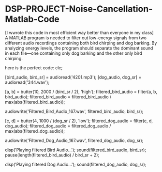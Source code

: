 # DSP-PROJECT-Noise-Cancellation-Matlab-Code
[I wwrote this code in most efficient way better than everyone in my class]
A MATLAB program is needed to filter out low-energy signals from two different audio recordings containing both bird chirping and dog barking. By analyzing energy levels, the program should separate the dominant sound in each file—one containing only dog barking and the other only bird chirping. 

here is the perfect code:
clc;

[bird_audio, bird_sr] = audioread('4201.mp3');
[dog_audio, dog_sr] = audioread('344.wav');

[a, b] = butter(10, 2000 / (bird_sr / 2), 'high');
filtered_bird_audio = filter(a, b, bird_audio);
filtered_bird_audio = filtered_bird_audio / max(abs(filtered_bird_audio));

audiowrite('Filtered_Bird_Audio_167.wav', filtered_bird_audio, bird_sr);

[c, d] = butter(4, 1000 / (dog_sr / 2), 'low');
filtered_dog_audio = filter(c, d, dog_audio);
filtered_dog_audio = filtered_dog_audio / max(abs(filtered_dog_audio));

audiowrite('Filtered_Dog_Audio_167.wav', filtered_dog_audio, dog_sr);

disp('Playing filtered Bird Audio...');
sound(filtered_bird_audio, bird_sr);
pause(length(filtered_bird_audio) / bird_sr + 2);

disp('Playing filtered Dog Audio...');
sound(filtered_dog_audio, dog_sr);
